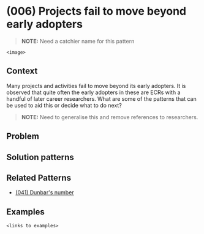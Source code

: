# (006) Projects fail to move beyond early adopters

> **NOTE:**
> Need a catchier name for this pattern

`<image>`

## Context
Many projects and activities fail to move beyond its early adopters.  It is observed that quite often the early adopters in these are ECRs with a handful of later career researchers.  What are some of the patterns that can be used to aid this or decide what to do next?
  
> **NOTE:**
> Need to generalise this and remove references to researchers.

## Problem

## Solution patterns

## Related Patterns

* [(041) Dunbar's number](041%20-%20Dunbar's%20number.md)  

## Examples

`<links to examples>`
